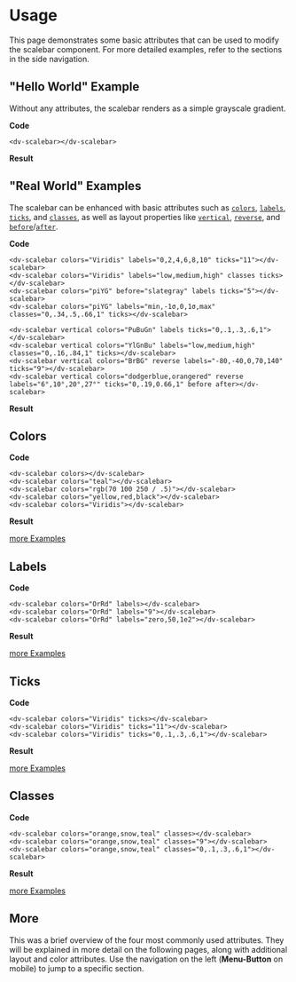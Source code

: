 # Usage

This page demonstrates some basic attributes that can be used to modify the scalebar component. For more detailed examples, refer to the sections in the side navigation.

## "Hello World" Example

Without any attributes, the scalebar renders as a simple grayscale gradient.

**Code**
```html{4}
<dv-scalebar></dv-scalebar>
```

**Result**
<dv-scalebar></dv-scalebar>


## "Real World" Examples

The scalebar can be enhanced with basic attributes such as [`colors`](/docs/colors), [`labels`](/docs/labels), [`ticks`](/docs/ticks), and [`classes`](/docs/classes), as well as layout properties like [`vertical`](/docs/vertical), [`reverse`](/docs/reverse), and [`before`](/docs/before)/[`after`](/docs/after).

**Code**
```html{4}
<dv-scalebar colors="Viridis" labels="0,2,4,6,8,10" ticks="11"></dv-scalebar>
<dv-scalebar colors="Viridis" labels="low,medium,high" classes ticks></dv-scalebar>
<dv-scalebar colors="piYG" before="slategray" labels ticks="5"></dv-scalebar>
<dv-scalebar colors="piYG" labels="min,-1σ,0,1σ,max" classes="0,.34,.5,.66,1" ticks></dv-scalebar>

<dv-scalebar vertical colors="PuBuGn" labels ticks="0,.1,.3,.6,1"></dv-scalebar>
<dv-scalebar vertical colors="YlGnBu" labels="low,medium,high" classes="0,.16,.84,1" ticks></dv-scalebar>
<dv-scalebar vertical colors="BrBG" reverse labels="-80,-40,0,70,140" ticks="9"></dv-scalebar>
<dv-scalebar vertical colors="dodgerblue,orangered" reverse labels="6°,10°,20°,27°" ticks="0,.19,0.66,1" before after></dv-scalebar>
```

**Result**

<div class="row">
<div class="col">
<dv-scalebar colors="Viridis" labels="0,2,4,6,8,10" ticks="11"></dv-scalebar>
<dv-scalebar colors="Viridis" labels="low,medium,high" classes ticks></dv-scalebar>
<dv-scalebar colors="piYG" after="lightgray" labels ticks="5"></dv-scalebar>
<dv-scalebar colors="piYG" labels="min,-1σ,0,1σ,max" classes="0,.34,.5,.66,1" ticks></dv-scalebar>
</div>
<div class="row">
<dv-scalebar vertical colors="PuBuGn" labels ticks="0,.1,.3,.6,1"></dv-scalebar>
<dv-scalebar vertical colors="YlGnBu" labels="low,medium,high" classes="0,.16,.84,1" ticks></dv-scalebar>
<dv-scalebar vertical colors="BrBG" reverse labels="-80,-40,0,70,140" ticks="9"></dv-scalebar>
<dv-scalebar vertical colors="dodgerblue,orangered" reverse labels="6°,10°,20°,27°" ticks="0,.19,0.66,1" before after></dv-scalebar>
</div>
</div>

## Colors

**Code**
```html{4}
<dv-scalebar colors></dv-scalebar>
<dv-scalebar colors="teal"></dv-scalebar>
<dv-scalebar colors="rgb(70 100 250 / .5)"></dv-scalebar>
<dv-scalebar colors="yellow,red,black"></dv-scalebar>
<dv-scalebar colors="Viridis"></dv-scalebar>
```

**Result**
<dv-scalebar colors></dv-scalebar>
<dv-scalebar colors="teal"></dv-scalebar>
<dv-scalebar colors="rgb(70 100 250 / .5)"></dv-scalebar>
<dv-scalebar colors="yellow,red,black"></dv-scalebar>
<dv-scalebar colors="Viridis"></dv-scalebar>

[more Examples](/docs/colors)

## Labels

**Code**
```html{4}
<dv-scalebar colors="OrRd" labels></dv-scalebar>
<dv-scalebar colors="OrRd" labels="9"></dv-scalebar>
<dv-scalebar colors="OrRd" labels="zero,50,1e2"></dv-scalebar>
```

**Result**
<dv-scalebar colors="OrRd" labels></dv-scalebar>
<dv-scalebar colors="OrRd" labels="9"></dv-scalebar>
<dv-scalebar colors="OrRd" labels="zero,50,1e2"></dv-scalebar>

[more Examples](/docs/labels)

## Ticks

**Code**
```html{4}
<dv-scalebar colors="Viridis" ticks></dv-scalebar>
<dv-scalebar colors="Viridis" ticks="11"></dv-scalebar>
<dv-scalebar colors="Viridis" ticks="0,.1,.3,.6,1"></dv-scalebar>
```

**Result**
<dv-scalebar colors="Viridis" ticks></dv-scalebar>
<dv-scalebar colors="Viridis" ticks="11"></dv-scalebar>
<dv-scalebar colors="Viridis" ticks="0,.1,.3,.6,1"></dv-scalebar>

[more Examples](/docs/ticks)

## Classes

**Code**
```html{4}
<dv-scalebar colors="orange,snow,teal" classes></dv-scalebar>
<dv-scalebar colors="orange,snow,teal" classes="9"></dv-scalebar>
<dv-scalebar colors="orange,snow,teal" classes="0,.1,.3,.6,1"></dv-scalebar>
```

**Result**
<dv-scalebar colors="orange,snow,teal" classes></dv-scalebar>
<dv-scalebar colors="orange,snow,teal" classes="9"></dv-scalebar>
<dv-scalebar colors="orange,snow,teal" classes="0,.1,.3,.6,1"></dv-scalebar>

[more Examples](/docs/classes)

## More

This was a brief overview of the four most commonly used attributes. They will be explained in more detail on the following pages, along with additional layout and color attributes. Use the navigation on the left (**Menu-Button** on mobile) to jump to a specific section.